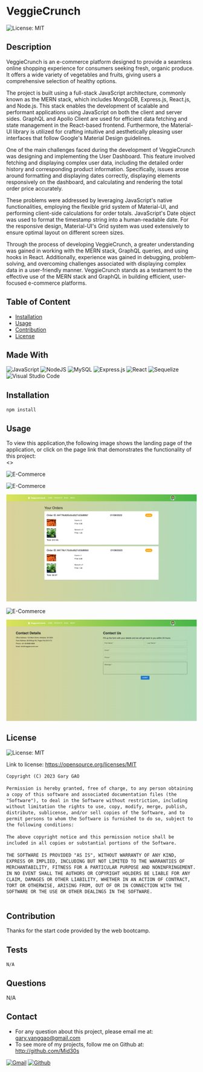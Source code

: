 # VeggieCrunch

![License: MIT](https://img.shields.io/badge/License-MIT-yellow.svg)

## Description

VeggieCrunch is an e-commerce platform designed to provide a seamless online shopping experience for consumers seeking fresh, organic produce. It offers a wide variety of vegetables and fruits, giving users a comprehensive selection of healthy options.

The project is built using a full-stack JavaScript architecture, commonly known as the MERN stack, which includes MongoDB, Express.js, React.js, and Node.js. This stack enables the development of scalable and performant applications using JavaScript on both the client and server sides. GraphQL and Apollo Client are used for efficient data fetching and state management in the React-based frontend. Furthermore, the Material-UI library is utilized for crafting intuitive and aesthetically pleasing user interfaces that follow Google's Material Design guidelines.

One of the main challenges faced during the development of VeggieCrunch was designing and implementing the User Dashboard. This feature involved fetching and displaying complex user data, including the detailed order history and corresponding product information. Specifically, issues arose around formatting and displaying dates correctly, displaying elements responsively on the dashboard, and calculating and rendering the total order price accurately.

These problems were addressed by leveraging JavaScript's native functionalities, employing the flexible grid system of Material-UI, and performing client-side calculations for order totals. JavaScript's Date object was used to format the timestamp string into a human-readable date. For the responsive design, Material-UI's Grid system was used extensively to ensure optimal layout on different screen sizes.

Through the process of developing VeggieCrunch, a greater understanding was gained in working with the MERN stack, GraphQL queries, and using hooks in React. Additionally, experience was gained in debugging, problem-solving, and overcoming challenges associated with displaying complex data in a user-friendly manner. VeggieCrunch stands as a testament to the effective use of the MERN stack and GraphQL in building efficient, user-focused e-commerce platforms.

## Table of Content

* [Installation](#installation)
* [Usage](#usage)
* [Contribution](#contribution)
* [License](#license)
  
## Made With

![JavaScript](https://img.shields.io/badge/javascript-%23323330.svg?style=for-the-badge&logo=javascript&logoColor=%23F7DF1E)
![NodeJS](https://img.shields.io/badge/node.js-6DA55F?style=for-the-badge&logo=node.js&logoColor=white)
![MySQL](https://img.shields.io/badge/mysql-%2300f.svg?style=for-the-badge&logo=mysql&logoColor=white)
![Express.js](https://img.shields.io/badge/express.js-%23404d59.svg?style=for-the-badge&logo=express&logoColor=%2361DAFB)
![React](https://img.shields.io/badge/React-20232A?style=for-the-badge&logo=react&logoColor=61DAFB)
![Sequelize](https://img.shields.io/badge/Sequelize-52B0E7?style=for-the-badge&logo=Sequelize&logoColor=white)
![Visual Studio Code](https://img.shields.io/badge/Visual%20Studio%20Code-0078d7.svg?style=for-the-badge&logo=visual-studio-code&logoColor=white)
  
## Installation  

```
npm install
```

## Usage

To view this application,the following image shows the landing page of the application, or click on the page link that demonstrates the functionality of this project:\
<>

![E-Commerce](./client/public/images/homepage.png)

![E-Commerce](./client/public/images/product-cart.png)

![E-Commerce](./client/public/images/user-dashboard.png)

![E-Commerce](./client/public/images/blog.png)

![E-Commerce](./client/public/images/contact.png)

## License

![License: MIT](https://img.shields.io/badge/License-MIT-yellow.svg)

Link to license: <https://opensource.org/licenses/MIT>

```
Copyright (C) 2023 Gary GAO

Permission is hereby granted, free of charge, to any person obtaining a copy of this software and associated documentation files (the "Software"), to deal in the Software without restriction, including without limitation the rights to use, copy, modify, merge, publish, distribute, sublicense, and/or sell copies of the Software, and to permit persons to whom the Software is furnished to do so, subject to the following conditions:

The above copyright notice and this permission notice shall be included in all copies or substantial portions of the Software.

THE SOFTWARE IS PROVIDED "AS IS", WITHOUT WARRANTY OF ANY KIND, EXPRESS OR IMPLIED, INCLUDING BUT NOT LIMITED TO THE WARRANTIES OF MERCHANTABILITY, FITNESS FOR A PARTICULAR PURPOSE AND NONINFRINGEMENT. IN NO EVENT SHALL THE AUTHORS OR COPYRIGHT HOLDERS BE LIABLE FOR ANY CLAIM, DAMAGES OR OTHER LIABILITY, WHETHER IN AN ACTION OF CONTRACT, TORT OR OTHERWISE, ARISING FROM, OUT OF OR IN CONNECTION WITH THE SOFTWARE OR THE USE OR OTHER DEALINGS IN THE SOFTWARE.
  
```
  
## Contribution

Thanks for the start code provided by the web bootcamp.

## Tests

```
N/A
```

## Questions

N/A

## Contact

* For any question about this project, please email me at: gary.yanggao@gmail.com
* To see more of my projects, follow me on Github at: <http://github.com/Mid30s>
  
[![Gmail](https://img.shields.io/badge/Gmail-D14836?style=for-the-badge&logo=gmail&logoColor=white)](mailto:gary.yanggao@gmail.com)
[![Github](https://img.shields.io/badge/GitHub-100000?style=for-the-badge&logo=github&logoColor=white)](https://github.com/Mid30s)
